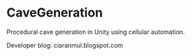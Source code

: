 # CaveGeneration
Procedural cave generation in Unity using cellular automation.

Developer blog: ciaranmul.blogspot.com
